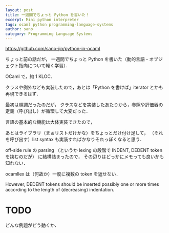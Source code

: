 ```yaml
---
layout: post
title: 一週間でちょっと Python を書いた！
excerpt: Mini python interpreter
tags: ocaml python programming-language-systems
author: sano
category: Programming Language Systems
---
```


<https://github.com/sano-jin/python-in-ocaml>

ちょっと前の話だが，
一週間でちょっと Python を書いた（動的言語・オブジェクト指向について軽く学習）．

OCaml で，約 1 KLOC．

クラスや例外なども実装したので，あとは「Python を書けば」iterator とかも再現できるはず．

最初は順調だったのだが，
クラスなどを実装したあたりから，参照や評価器の定義（呼び出し）が循環して大変だった．

言語の基本的な機能は大体実装できたので，

あとはライブラリ（まぁリストだけかな）をちょっとだけ付け足して，
（それを呼び出す）list syntax も実装すればかなりそれっぽくなると思う．

off-side rule の parsing
（というか lexing の段階で INDENT, DEDENT token を挟むのだが）
に結構詰まったので，
その辺りはどっかにメモっても良いかも知れない．

ocamllex は（何故か）一度に複数の token を返せない．

However, DEDENT tokens should be inserted possibly one or more times
according to the length of (decreasing) indentation.

# TODO

どんな例題がどう動くか．
